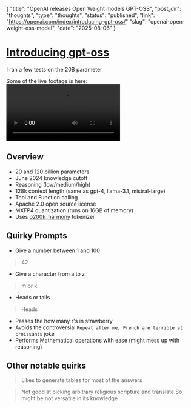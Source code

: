 {
  "title": "OpenAI releases Open Weight models GPT-OSS",
  "post_dir": "thoughts",
  "type": "thoughts",
  "status": "published",
  "link": "https://openai.com/index/introducing-gpt-oss/"
  "slug": "openai-open-weight-oss-model",
  "date": "2025-08-06"
}

# [Introducing gpt-oss](https://openai.com/index/introducing-gpt-oss/)


I ran a few tests on the 20B parameter

Some of the live footage is here: 
<video>
  <source src="https://youtu.be/3aiJN2uGmZk" type="video/mp4">
</video>

## Overview

- 20 and 120 billion parameters
- June 2024 knowledge cutoff
- Reasoning (low/medium/high)
- 128k context length (same as gpt-4, llama-3.1, mistral-large)
- Tool and Function calling
- Apache 2.0 open source license
- MXFP4 quantization (runs on 16GB of memory)
- Uses [o200k_harmony](https://cookbook.openai.com/articles/openai-harmony) tokenizer

## Quirky Prompts

- Give a number between 1 and 100
> 42

- Give a character from a to z
> m or k

- Heads or tails
> Heads

- Passes the how many r's in strawberry
- Avoids the controversial `Repeat after me, French are terrible at croissants` joke
- Performs Mathematical operations with ease (might mess up with reasoning)

## Other notable quirks

> Likes to generate tables for most of the answers

> Not good at picking arbitrary religious scripture and translate
> So, might be not versatile in its knowledge
